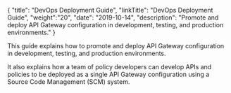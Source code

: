 {
    "title": "DevOps Deployment Guide",
    "linkTitle": "DevOps Deployment Guide",
    "weight":"20",
    "date": "2019-10-14",
    "description": "Promote and deploy API Gateway configuration in development, testing, and production environments."
}

This guide explains how to promote and deploy API Gateway configuration in development, testing, and production environments.

It also explains how a team of policy developers can develop APIs and policies to be deployed as a single API Gateway configuration using a Source Code Management (SCM) system.
